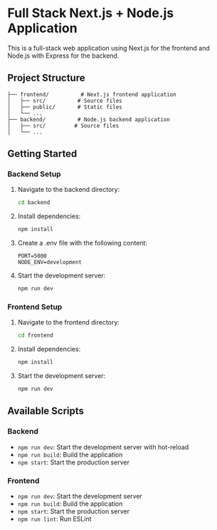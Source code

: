 # Full Stack Next.js + Node.js Application

This is a full-stack web application using Next.js for the frontend and Node.js with Express for the backend.

## Project Structure

```
├── frontend/          # Next.js frontend application
│   ├── src/          # Source files
│   ├── public/       # Static files
│   └── ...
├── backend/          # Node.js backend application
│   ├── src/         # Source files
│   └── ...
```

## Getting Started

### Backend Setup

1. Navigate to the backend directory:
   ```bash
   cd backend
   ```

2. Install dependencies:
   ```bash
   npm install
   ```

3. Create a .env file with the following content:
   ```
   PORT=5000
   NODE_ENV=development
   ```

4. Start the development server:
   ```bash
   npm run dev
   ```

### Frontend Setup

1. Navigate to the frontend directory:
   ```bash
   cd frontend
   ```

2. Install dependencies:
   ```bash
   npm install
   ```

3. Start the development server:
   ```bash
   npm run dev
   ```

## Available Scripts

### Backend

- `npm run dev`: Start the development server with hot-reload
- `npm run build`: Build the application
- `npm start`: Start the production server

### Frontend

- `npm run dev`: Start the development server
- `npm run build`: Build the application
- `npm start`: Start the production server
- `npm run lint`: Run ESLint

